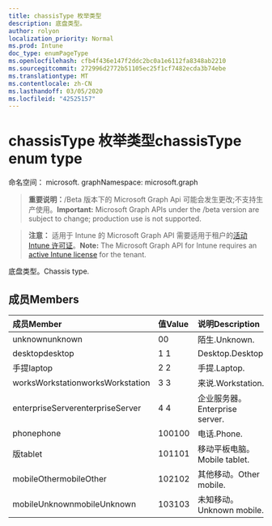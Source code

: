 ```yaml
---
title: chassisType 枚举类型
description: 底盘类型。
author: rolyon
localization_priority: Normal
ms.prod: Intune
doc_type: enumPageType
ms.openlocfilehash: cfb4f436e147f2ddc2bc0a1e6112fa8348ab2210
ms.sourcegitcommit: 272996d2772b51105ec25f1cf7482ecda3b74ebe
ms.translationtype: MT
ms.contentlocale: zh-CN
ms.lasthandoff: 03/05/2020
ms.locfileid: "42525157"
---
```

# <a name="chassistype-enum-type"></a><span data-ttu-id="96cac-103">chassisType 枚举类型</span><span class="sxs-lookup"><span data-stu-id="96cac-103">chassisType enum type</span></span>

<span data-ttu-id="96cac-104">命名空间： microsoft. graph</span><span class="sxs-lookup"><span data-stu-id="96cac-104">Namespace: microsoft.graph</span></span>

> <span data-ttu-id="96cac-105">**重要说明：**/Beta 版本下的 Microsoft Graph Api 可能会发生更改;不支持生产使用。</span><span class="sxs-lookup"><span data-stu-id="96cac-105">**Important:** Microsoft Graph APIs under the /beta version are subject to change; production use is not supported.</span></span>

> <span data-ttu-id="96cac-106">**注意：** 适用于 Intune 的 Microsoft Graph API 需要适用于租户的[活动 Intune 许可证](https://go.microsoft.com/fwlink/?linkid=839381)。</span><span class="sxs-lookup"><span data-stu-id="96cac-106">**Note:** The Microsoft Graph API for Intune requires an [active Intune license](https://go.microsoft.com/fwlink/?linkid=839381) for the tenant.</span></span>

<span data-ttu-id="96cac-107">底盘类型。</span><span class="sxs-lookup"><span data-stu-id="96cac-107">Chassis type.</span></span>

## <a name="members"></a><span data-ttu-id="96cac-108">成员</span><span class="sxs-lookup"><span data-stu-id="96cac-108">Members</span></span>
|<span data-ttu-id="96cac-109">成员</span><span class="sxs-lookup"><span data-stu-id="96cac-109">Member</span></span>|<span data-ttu-id="96cac-110">值</span><span class="sxs-lookup"><span data-stu-id="96cac-110">Value</span></span>|<span data-ttu-id="96cac-111">说明</span><span class="sxs-lookup"><span data-stu-id="96cac-111">Description</span></span>|
|:---|:---|:---|
|<span data-ttu-id="96cac-112">unknown</span><span class="sxs-lookup"><span data-stu-id="96cac-112">unknown</span></span>|<span data-ttu-id="96cac-113">0</span><span class="sxs-lookup"><span data-stu-id="96cac-113">0</span></span>|<span data-ttu-id="96cac-114">陌生.</span><span class="sxs-lookup"><span data-stu-id="96cac-114">Unknown.</span></span>|
|<span data-ttu-id="96cac-115">desktop</span><span class="sxs-lookup"><span data-stu-id="96cac-115">desktop</span></span>|<span data-ttu-id="96cac-116">1 </span><span class="sxs-lookup"><span data-stu-id="96cac-116">1</span></span>|<span data-ttu-id="96cac-117">Desktop.</span><span class="sxs-lookup"><span data-stu-id="96cac-117">Desktop.</span></span>|
|<span data-ttu-id="96cac-118">手提</span><span class="sxs-lookup"><span data-stu-id="96cac-118">laptop</span></span>|<span data-ttu-id="96cac-119">2 </span><span class="sxs-lookup"><span data-stu-id="96cac-119">2</span></span>|<span data-ttu-id="96cac-120">手提.</span><span class="sxs-lookup"><span data-stu-id="96cac-120">Laptop.</span></span>|
|<span data-ttu-id="96cac-121">worksWorkstation</span><span class="sxs-lookup"><span data-stu-id="96cac-121">worksWorkstation</span></span>|<span data-ttu-id="96cac-122">3 </span><span class="sxs-lookup"><span data-stu-id="96cac-122">3</span></span>|<span data-ttu-id="96cac-123">来说.</span><span class="sxs-lookup"><span data-stu-id="96cac-123">Workstation.</span></span>|
|<span data-ttu-id="96cac-124">enterpriseServer</span><span class="sxs-lookup"><span data-stu-id="96cac-124">enterpriseServer</span></span>|<span data-ttu-id="96cac-125">4 </span><span class="sxs-lookup"><span data-stu-id="96cac-125">4</span></span>|<span data-ttu-id="96cac-126">企业服务器。</span><span class="sxs-lookup"><span data-stu-id="96cac-126">Enterprise server.</span></span>|
|<span data-ttu-id="96cac-127">phone</span><span class="sxs-lookup"><span data-stu-id="96cac-127">phone</span></span>|<span data-ttu-id="96cac-128">100</span><span class="sxs-lookup"><span data-stu-id="96cac-128">100</span></span>|<span data-ttu-id="96cac-129">电话.</span><span class="sxs-lookup"><span data-stu-id="96cac-129">Phone.</span></span>|
|<span data-ttu-id="96cac-130">版</span><span class="sxs-lookup"><span data-stu-id="96cac-130">tablet</span></span>|<span data-ttu-id="96cac-131">101</span><span class="sxs-lookup"><span data-stu-id="96cac-131">101</span></span>|<span data-ttu-id="96cac-132">移动平板电脑。</span><span class="sxs-lookup"><span data-stu-id="96cac-132">Mobile tablet.</span></span>|
|<span data-ttu-id="96cac-133">mobileOther</span><span class="sxs-lookup"><span data-stu-id="96cac-133">mobileOther</span></span>|<span data-ttu-id="96cac-134">102</span><span class="sxs-lookup"><span data-stu-id="96cac-134">102</span></span>|<span data-ttu-id="96cac-135">其他移动。</span><span class="sxs-lookup"><span data-stu-id="96cac-135">Other mobile.</span></span>|
|<span data-ttu-id="96cac-136">mobileUnknown</span><span class="sxs-lookup"><span data-stu-id="96cac-136">mobileUnknown</span></span>|<span data-ttu-id="96cac-137">103</span><span class="sxs-lookup"><span data-stu-id="96cac-137">103</span></span>|<span data-ttu-id="96cac-138">未知移动。</span><span class="sxs-lookup"><span data-stu-id="96cac-138">Unknown mobile.</span></span>|



